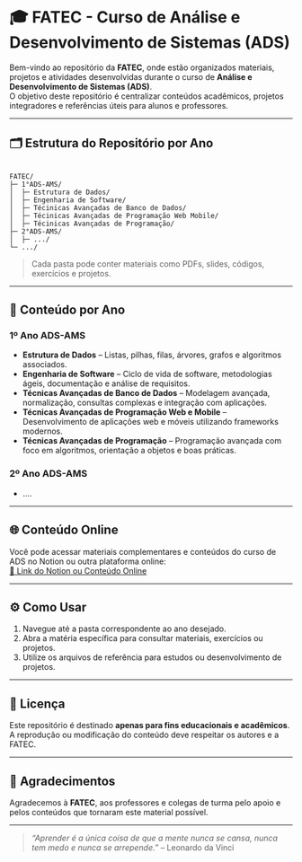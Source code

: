 
# 🎓 FATEC - Curso de Análise e Desenvolvimento de Sistemas (ADS)

Bem-vindo ao repositório da **FATEC**, onde estão organizados materiais, projetos e atividades desenvolvidas durante o curso de **Análise e Desenvolvimento de Sistemas (ADS)**.  
O objetivo deste repositório é centralizar conteúdos acadêmicos, projetos integradores e referências úteis para alunos e professores.

---

## 🗂 Estrutura do Repositório por Ano

```

FATEC/
├─ 1°ADS-AMS/
│  ├─ Estrutura de Dados/
│  ├─ Engenharia de Software/
│  ├─ Técinicas Avançadas de Banco de Dados/
│  ├─ Técinicas Avançadas de Programação Web Mobile/
│  ├─ Técinicas Avançadas de Programação/
├─ 2°ADS-AMS/
│  ├─ .../
└─ .../

```

> Cada pasta pode conter materiais como PDFs, slides, códigos, exercícios e projetos.

---

## 📝 Conteúdo por Ano

### 1º Ano ADS-AMS
- **Estrutura de Dados** – Listas, pilhas, filas, árvores, grafos e algoritmos associados.  
- **Engenharia de Software** – Ciclo de vida de software, metodologias ágeis, documentação e análise de requisitos.  
- **Técnicas Avançadas de Banco de Dados** – Modelagem avançada, normalização, consultas complexas e integração com aplicações.  
- **Técnicas Avançadas de Programação Web e Mobile** – Desenvolvimento de aplicações web e móveis utilizando frameworks modernos.  
- **Técnicas Avançadas de Programação** – Programação avançada com foco em algoritmos, orientação a objetos e boas práticas.

### 2º Ano ADS-AMS
- ....

---

## 🌐 Conteúdo Online
Você pode acessar materiais complementares e conteúdos do curso de ADS no Notion ou outra plataforma online:  
[🔗 Link do Notion ou Conteúdo Online](https://www.notion.so/FATEC-ADS-AMS-1e57dcda69c780f78835d85c28718ff4?source=copy_link)

---

## ⚙️ Como Usar
1. Navegue até a pasta correspondente ao ano desejado.  
2. Abra a matéria específica para consultar materiais, exercícios ou projetos.  
3. Utilize os arquivos de referência para estudos ou desenvolvimento de projetos.

---

## 📜 Licença
Este repositório é destinado **apenas para fins educacionais e acadêmicos**.  
A reprodução ou modificação do conteúdo deve respeitar os autores e a FATEC.

---

## 🙏 Agradecimentos
Agradecemos à **FATEC**, aos professores e colegas de turma pelo apoio e pelos conteúdos que tornaram este material possível.

---

> *“Aprender é a única coisa de que a mente nunca se cansa, nunca tem medo e nunca se arrepende.”* – Leonardo da Vinci
